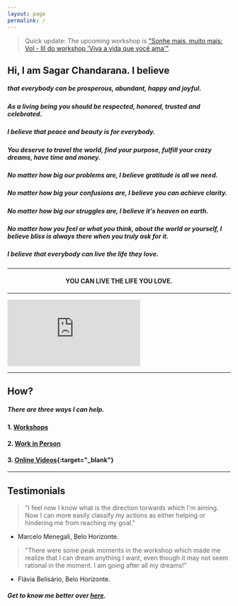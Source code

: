 ```yaml
---
layout: page
permalink: /
---
```


> Quick update: The upcoming workshop is ["Sonhe mais, muito mais: Vol - III do workshop 'Viva a vida que você ama'"](http://livethelifeyoulove.in/workshops#upcoming-workshops).

## Hi, I am Sagar Chandarana. I believe
<p></p>

##### that everybody can be __prosperous__, __abundant__, __happy__ and __joyful__.
<p></p>

##### As a living being you should be __respected__, __honored__, __trusted__ and __celebrated__.
<p></p>

##### I believe that __peace__ and __beauty__ is for everybody.
<p></p>

##### You deserve to __travel the world__, find your __purpose__, fulfill your __crazy dreams__, have __time__ _and_ __money__.
<p></p>

##### No matter how big our problems are, I believe __gratitude__ is all we need.
<p></p>

##### No matter how big your confusions are, I believe you can __achieve clarity__.
<p></p>

##### No matter how big our struggles are, I believe it's __heaven on earth__.
<p></p>

##### No matter how you feel or what you think, about the world or yourself, I believe __bliss__ is always there when you truly _ask for it_.
<p></p>

##### I believe that everybody can __live the life they love__.

---

<h4 style="text-align: center"> YOU CAN <b>LIVE THE LIFE YOU LOVE</b>. </h4>

---

<div class="video-wrapper">
  <iframe src="https://www.youtube.com/embed/h_XgrSXkIkk" frameborder="0" allowfullscreen="true"> </iframe>
</div>

---

## How?

##### There are three ways I can help.

#### 1. [Workshops](/workshops)

#### 2. [Work in Person](/workwithme)

#### 3. [Online Videos](https://www.youtube.com/channel/{{site.harmony.social.youtube}}){:target="_blank"}

---

## Testimonials

> "I feel now I know what is the direction torwards which I'm aiming. Now I can more easily classify my actions as either helping or hindering me from reaching my goal."  
- Marcelo Menegali, Belo Horizonte.

> "There were some peak moments in the workshop which made me realize that I can dream anything I want, even though it may not seem rational in the moment. I am going after all my dreams!"  
- Flávia Belisário, Belo Horizonte.

#####  Get to know me better over [here](/about).
